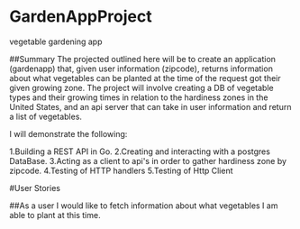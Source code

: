 # GardenAppProject
vegetable gardening app

##Summary
The projected outlined here will be to create an application (gardenapp) that, given user information (zipcode), returns information about what vegetables can be planted at the time of the request got their given growing zone. The project will involve creating a DB of vegetable types and their growing times in relation to the hardiness zones in the United States, and an api server that can take in user information and return a list of vegetables.

I will demonstrate the following:

1.Building a REST API in Go.
2.Creating and interacting with a postgres DataBase.
3.Acting as a client to api's in order to gather hardiness zone by zipcode.
4.Testing of HTTP handlers
5.Testing of Http Client

#User Stories

##As a user I would like to fetch information about what vegetables I am able to plant at this time.


